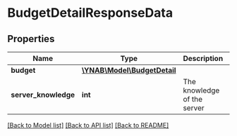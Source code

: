 # BudgetDetailResponseData

## Properties
Name | Type | Description | Notes
------------ | ------------- | ------------- | -------------
**budget** | [**\YNAB\Model\BudgetDetail**](BudgetDetail.md) |  | 
**server_knowledge** | **int** | The knowledge of the server | 

[[Back to Model list]](../../README.md#documentation-for-models) [[Back to API list]](../../README.md#documentation-for-api-endpoints) [[Back to README]](../../README.md)

